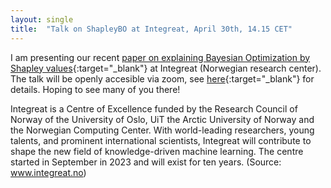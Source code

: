 ```yaml
---
layout: single
title:  "Talk on ShapleyBO at Integreat, April 30th, 14.15 CET"
---
```



I am presenting our recent [paper on explaining Bayesian Optimization by Shapley values](https://arxiv.org/pdf/2403.04629.pdf){:target="_blank"} at Integreat (Norwegian research center). The talk will be openly accesible via zoom, see [here](https://www.integreat.no/events/){:target="_blank"} for details. Hoping to see many of you there!

Integreat is a Centre of Excellence funded by the Research Council of Norway of the University of Oslo, UiT the Arctic University of Norway and the Norwegian Computing Center.
With world-leading researchers, young talents, and prominent international scientists, Integreat will contribute to shape the new field of knowledge-driven machine learning. The centre started in September in 2023 and will exist for ten years. (Source: www.integreat.no)
